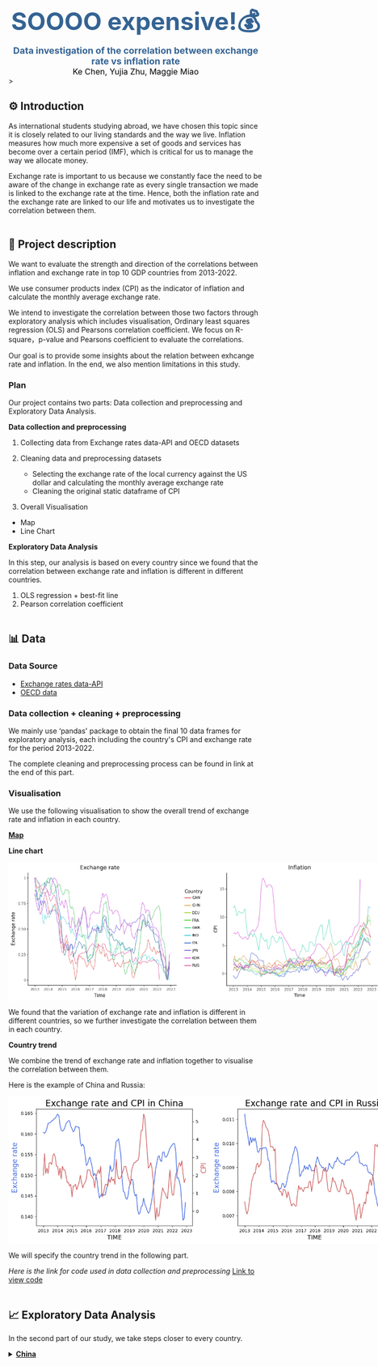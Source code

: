 <div>
   <center>
        <b>
            <font color="34,63,93" size="7">
                SOOOO expensive!💰
            </font>
        </b>
    </center>
</div>

<div>
   <center>
        <b>
            <font color="34,63,93" size="4">
                Data investigation of the correlation between exchange rate vs inflation rate
            </font>
        </b>
    </center>
</div>

<div>
   <center>
        <font color="black" size="3">
                Ke Chen, Yujia Zhu, Maggie Miao
        </font>
    </center>
</div>>

## ⚙️ Introduction
As international students studying abroad, we have chosen this topic since it is closely related to our living standards and the way we live. Inflation measures how much more expensive a set of goods and services has become over a certain period (IMF), which is critical for us to manage the way we allocate money.

Exchange rate is important to us because we constantly face the need to be aware of the change in exchange rate as every single transaction we made is linked to the exchange rate at the time. Hence, both the inflation rate and the exchange rate are linked to our life and motivates us to investigate the correlation between them. <br><br>


## 📝 Project description
We want to evaluate the strength and direction of the correlations between inflation and exchange rate in top 10 GDP countries from 2013-2022. 

We use consumer products index (CPI) as the indicator of inflation and calculate the monthly average exchange rate. 

We intend to investigate the correlation between those two factors through exploratory analysis which includes visualisation, Ordinary least squares regression (OLS) and Pearsons correlation coefficient. We focus on R-square，p-value and Pearsons coefficient to evaluate  the correlations. 

Our goal is to provide some insights about the relation between exhcange rate and inflation. In the end, we also mention limitations in this study.

### Plan

Our project contains two parts: Data collection and preprocessing and Exploratory Data Analysis.

**Data collection and preprocessing**
1. Collecting data from Exchange rates data-API and OECD datasets

2. Cleaning data and preprocessing datasets
    - Selecting the exchange rate of the local currency against the US dollar and calculating the monthly average exchange rate 
    - Cleaning the original static dataframe of CPI 

3. Overall Visualisation
- Map
- Line Chart

**Exploratory Data Analysis**

In this step, our analysis is based on every country since we found that the correlation between exchange rate and inflation is different in different countries.

1. OLS regression + best-fit line
2. Pearson correlation coefficient<br><br>


## 📊 Data
### Data Source
- [Exchange rates data-API](https://apilayer.com/marketplace/exchangerates_data-api)
- [OECD data](https://data.oecd.org/price/inflation-cpi.htm)

### Data collection + cleaning + preprocessing

We mainly use ‘pandas' package to obtain the final 10 data frames for exploratory analysis, each including the country's CPI and exchange rate for the period 2013-2022.

The complete cleaning and preprocessing process can be found in link at the end of this part.

### Visualisation

We use the following visualisation to show the overall trend of exchange rate and inflation in each country.

[**Map**](Map.html)

**Line chart**

<div style="display: flex; justify-content: space-between;">
    <img src="./plots/exchange_rate.png" alt="Exchange Rate" width="400" />
    <img src="./plots/inflation.png" alt="Inflation" width="400" />
</div>

We found that the variation of exchange rate and inflation is different in different countries, so we further investigate the correlation between them in each country.<br>

**Country trend**

We combine the trend of exchange rate and inflation together to visualise the correlation between them.

Here is the example of China and Russia: 

<div style="display: flex; justify-content: space-between;">
    <img src="./plots/China.png" alt="Exchange rate and CPI in China" width="400" />
    <img src="./plots/Russia.png" alt="Exchange rate and CPI in Russia" width="400" />
</div>

We will specify the country trend in the following part.<br>

*Here is the link for code used in data collection and preprocessing*
[Link to view code](Data.md)<br><br>


## 📈 Exploratory Data Analysis

In the second part of our study, we take steps closer to every country.

<details>
  <summary><strong><u>China</u></strong></summary>

  <strong>OLS regression + best-fit line</strong>
  
  <div style="display: flex;">
      <div style="flex: 50%;">
          <img src="./plots/China_OLS.png" alt="Best-fit line" style="width: 100%;">
      </div>
      <div style="flex: 50%; display: flex; align-items: center; margin-left: 30px;">
          <table style="margin: auto;">
              <tr>
                  <th>Coefficients</th>
                  <th>R-squared</th>
                  <th>p-values</th>
              </tr>
              <tr>
                  <td>-34.032598</td>
                  <td>0.069058</td>
                  <td>0.003735</td>
              </tr>
          </table>
      </div>
  </div>

  <br>

  <strong>Pearson correlation coefficient</strong>

  <br>
  
  <div style="display: flex;">
      <div style="flex: 50%;">
          <img src="./plots/China.png" style="width: 100%;">
      </div>
      <div style="flex: 50%; display: flex; align-items: center; margin-left: 15px;">
          <table style="margin: auto;">
             <tr>
                 <th>Time period</th>
                 <th>Pearson correlation coefficient</th>
                 <th>p-value</th>
             </tr>
             <tr>
                 <td>2013-2022</td>
                 <td>-0.262789</td>
                 <td>0.003735</td>
             </tr>
             <tr>
                 <td>2013-2017</td>
                 <td>0.340475</td>
                 <td>0.007771/td>
             </tr>
             <tr>
                 <td>2018-2022</td>
                 <td>-0.587713</td>
                 <td>7.935444e-07</td>
             </tr>
         </table>
      </div>
  </div>

</details>